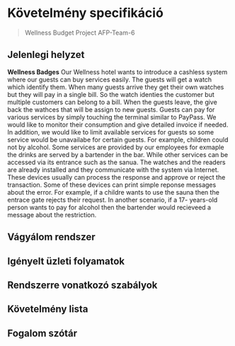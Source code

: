 ﻿# Követelmény specifikáció
>Wellness Budget Project
>AFP-Team-6

## Jelenlegi helyzet

__Wellness Badges__
Our Wellness hotel wants to introduce a cashless system where our guests can
buy services easily. The guests will get a watch which identify them. When many
guests arrive they get their own watches but they will pay in a single bill. So the
watch identies the customer but multiple customers can belong to a bill. When
the guests leave, the give back the wathces that will be assign to new guests.
Guests can pay for various services by simply touching the terminal similar to
PayPass. We would like to monitor their consumption and give detailed invoice
if needed. In addition, we would like to limit available services for guests so some
service would be unavailabe for certain guests. For example, children could not
by alcohol. Some services are provided by our employees for exmaple the drinks
are served by a bartender in the bar. While other services can be accessed via
its entrance such as the sanua.
The watches and the readers are already installed and they communicate
with the system via Internet. These devices usually can process the response
and approve or reject the transaction. Some of these devices can print simple
reponse messages about the error. For example, if a childre wants to use the
sauna then the entrace gate rejects their request. In another scenario, if a 17-
years-old person wants to pay for alcohol then the bartender would recieveed a
message about the restriction.

## Vágyálom rendszer

## Igényelt üzleti folyamatok 

## Rendszerre vonatkozó szabályok

## Követelmény lista 

## Fogalom szótár
